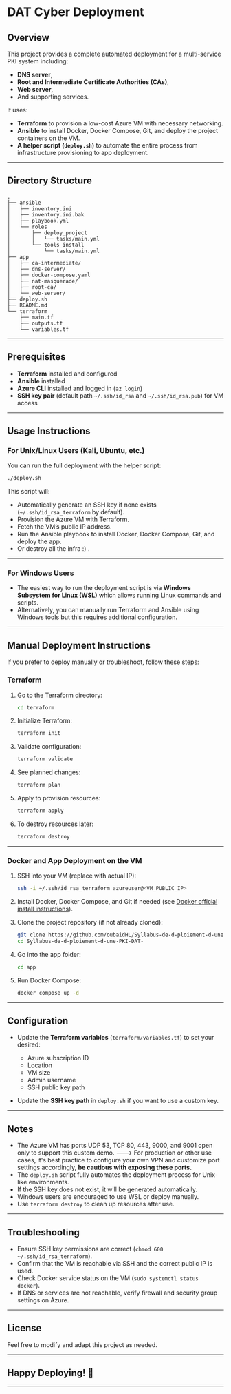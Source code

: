 # DAT Cyber Deployment

## Overview

This project provides a complete automated deployment for a multi-service PKI system including:

* **DNS server**,
* **Root and Intermediate Certificate Authorities (CAs)**,
* **Web server**,
* And supporting services.

It uses:

* **Terraform** to provision a low-cost Azure VM with necessary networking.
* **Ansible** to install Docker, Docker Compose, Git, and deploy the project containers on the VM.
* **A helper script (`deploy.sh`)** to automate the entire process from infrastructure provisioning to app deployment.

---

## Directory Structure

```plaintext
.
├── ansible
│   ├── inventory.ini
│   ├── inventory.ini.bak
│   ├── playbook.yml
│   └── roles
│       ├── deploy_project
│       │   └── tasks/main.yml
│       └── tools_install
│           └── tasks/main.yml
├── app
│   ├── ca-intermediate/
│   ├── dns-server/
│   ├── docker-compose.yaml
│   ├── nat-masquerade/
│   ├── root-ca/
│   └── web-server/
├── deploy.sh
├── README.md
└── terraform
    ├── main.tf
    ├── outputs.tf
    └── variables.tf
```

---

## Prerequisites

* **Terraform** installed and configured
* **Ansible** installed
* **Azure CLI** installed and logged in (`az login`)
* **SSH key pair** (default path `~/.ssh/id_rsa` and `~/.ssh/id_rsa.pub`) for VM access

---

## Usage Instructions

### For Unix/Linux Users (Kali, Ubuntu, etc.)

You can run the full deployment with the helper script:

```bash
./deploy.sh
```

This script will:

* Automatically generate an SSH key if none exists (`~/.ssh/id_rsa_terraform` by default).
* Provision the Azure VM with Terraform.
* Fetch the VM’s public IP address.
* Run the Ansible playbook to install Docker, Docker Compose, Git, and deploy the app.
* Or destroy all the infra :) .

---

### For Windows Users

* The easiest way to run the deployment script is via **Windows Subsystem for Linux (WSL)** which allows running Linux commands and scripts.
* Alternatively, you can manually run Terraform and Ansible using Windows tools but this requires additional configuration.

---

## Manual Deployment Instructions

If you prefer to deploy manually or troubleshoot, follow these steps:

### Terraform

1. Go to the Terraform directory:

   ```bash
   cd terraform
   ```

2. Initialize Terraform:

   ```bash
   terraform init
   ```

3. Validate configuration:

   ```bash
   terraform validate
   ```

4. See planned changes:

   ```bash
   terraform plan
   ```

5. Apply to provision resources:

   ```bash
   terraform apply
   ```

6. To destroy resources later:

   ```bash
   terraform destroy
   ```

---

### Docker and App Deployment on the VM

1. SSH into your VM (replace with actual IP):

   ```bash
   ssh -i ~/.ssh/id_rsa_terraform azureuser@<VM_PUBLIC_IP>
   ```

2. Install Docker, Docker Compose, and Git if needed (see [Docker official install instructions](https://docs.docker.com/engine/install/ubuntu/)).

3. Clone the project repository (if not already cloned):

   ```bash
   git clone https://github.com/oubaidHL/Syllabus-de-d-ploiement-d-une-PKI-DAT-.git
   cd Syllabus-de-d-ploiement-d-une-PKI-DAT-
   ```

4. Go into the app folder:

   ```bash
   cd app
   ```

5. Run Docker Compose:

   ```bash
   docker compose up -d
   ```

---

## Configuration

* Update the **Terraform variables** (`terraform/variables.tf`) to set your desired:

  * Azure subscription ID
  * Location
  * VM size
  * Admin username
  * SSH public key path

* Update the **SSH key path** in `deploy.sh` if you want to use a custom key.

---

## Notes

* The Azure VM has ports UDP 53, TCP 80, 443, 9000, and 9001 open only to support this custom demo.
---> For production or other use cases, it's best practice to configure your own VPN and customize port settings accordingly, **be cautious with exposing these ports.**
* The `deploy.sh` script fully automates the deployment process for Unix-like environments.
* If the SSH key does not exist, it will be generated automatically.
* Windows users are encouraged to use WSL or deploy manually.
* Use `terraform destroy` to clean up resources after use.

---

## Troubleshooting

* Ensure SSH key permissions are correct (`chmod 600 ~/.ssh/id_rsa_terraform`).
* Confirm that the VM is reachable via SSH and the correct public IP is used.
* Check Docker service status on the VM (`sudo systemctl status docker`).
* If DNS or services are not reachable, verify firewall and security group settings on Azure.

---

## License

Feel free to modify and adapt this project as needed.

---

## Happy Deploying! 🚀

---